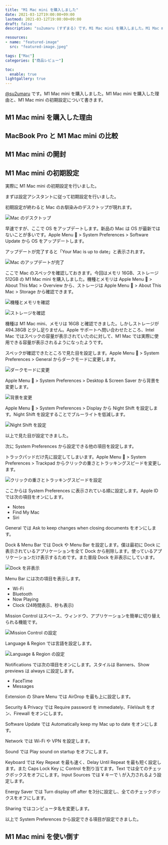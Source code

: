 ```yaml
---
title: "M1 Mac mini を購入しました"
date: 2021-03-12T19:00:00+09:00
lastmod: 2021-03-12T19:00:00+09:00
draft: false
description: "su2umaru (すずまる) です。M1 Mac mini を購入しました。M1 Mac mini を購入した理由と、M1 Mac mini の初期設定について書きます。"

resources:
- name: "featured-image"
  src: "featured-image.jpeg"

tags: ["Mac"]
categories: ["商品レビュー"]

toc:
  enable: true
lightgallery: true
---
```


[@su2umaru](https://twitter.com/su2umaru) です。M1 Mac mini を購入しました。M1 Mac mini を購入した理由と、M1 Mac mini の初期設定について書きます。

<!--more-->

## M1 Mac mini を購入した理由

## MacBook Pro と M1 Mac mini の比較

## M1 Mac mini の開封

## M1 Mac mini の初期設定

実際に M1 Mac mini の初期設定を行いました。

まずは設定アシスタントに従って初期設定を行いました。

初期設定が終わると Mac のお馴染みのデスクトップが現れます。

![Mac のデスクトップ](desktop.png)

早速ですが、ここで OS をアップデートします。新品の Mac は OS が最新ではないことが多いです。Apple Menu :apple: > System Preferences > Software Update から OS をアップデートします。

アップデートが完了すると「Your Mac is up to date」と表示されます。

![Mac のアップデートが完了](software-update.png)

ここで Mac のスペックを確認しておきます。今回はメモリ 16GB、ストレージ 512GB の M1 Mac mini を購入しました。機種とメモリは Apple Menu :apple: > About This Mac > Overview から、ストレージは Apple Menu :apple: > About This Mac > Storage から確認できます。

![機種とメモリを確認](overview.png)

![ストレージを確認](storage.png)

機種は M1 Mac mini、メモリは 16GB と確認できました。しかしストレージが 494.38GB と少し足りません。Apple サポートへ問い合わせたところ、Intel Mac ではスペックの容量が表示されていたのに対して、M1 Mac では実際に使用できる容量が表示されるようになったようです。

スペックが確認できたところで見た目を設定します。Apple Menu :apple: > System Preferences > General からダークモードに変更します。

![ダークモードに変更](darkmode.png)

Apple Menu :apple: > System Preferences > Desktop & Screen Saver から背景を変更します。

![背景を変更](background.png)

Apple Menu :apple: > System Preferences > Display から Night Shift を設定します。Night Shift を設定することでブルーライトを低減します。

![Night Shift を設定](night-shift.png)

以上で見た目が設定できました。

次に System Preferences から設定できる他の項目を設定します。

トラックパッドだけ先に設定してしまいます。Apple Menu :apple: > System Preferences > Trackpad からクリックの重さとトラッキングスピードを変更します。

![クリックの重さとトラッキングスピードを設定](trackpad.png)

ここからは System Preferences に表示されている順に設定します。Apple ID では次の項目をオンにします。

- Notes
- Find My Mac
- Siri

General では Ask to keep changes when closing documents をオンにします。

Dock & Menu Bar では Dock や Menu Bar を設定します。僕は最初に Dock に表示されているアプリケーションを全て Dock から削除します。使っているアプリケーションだけ表示するためです。また普段 Dock を非表示にしています。

![Dock を非表示](dock.png)

Menu Bar には次の項目を表示します。

- Wi-Fi
- Bluetooth
- Now Playing
- Clock (24時間表示、秒も表示)

Mission Control はスペース、ウィンドウ、アプリケーションを簡単に切り替えられる機能です。

![Mission Control の設定](mission-control.png)

Language & Region では言語を設定します。

![Language & Region の設定](language-region.png)

Notifications では次の項目をオンにします。スタイルは Banners、Show previews は always に設定します。

- FaceTime
- Messages

Extension の Share Menu では AirDrop を最も上に設定します。

Security & Privacy では Require password を immediately、FileVault をオン、Firewall をオンにします。

Software Update では Automatically keep my Mac up to date をオンにします。

Network では Wi-Fi や VPN を設定します。

Sound では Play sound on startup をオフにします。

Keyboard では Key Repeat を最も速く、Delay Until Repeat を最も短く設定します。また Caps Lock Key に Control を割り当てます。Text では全てのチェックボックスをオフにします。Input Sources では ¥ キーで \ が入力されるよう設定します。

Energy Saver では Turn display off after を3分に設定し、全てのチェックボックスをオフにします。

Sharing ではコンピュータ名を変更します。

以上で System Preferences から設定できる項目が設定できました。

## M1 Mac mini を使い倒す